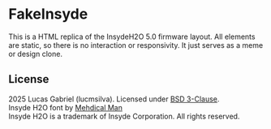 # FakeInsyde

This is a HTML replica of the InsydeH2O 5.0 firmware layout. All elements are static, so there is no interaction or responsivity. It just serves as a meme or design clone.

## License

2025 Lucas Gabriel (lucmsilva). Licensed under [BSD 3-Clause](LICENSE).\
Insyde H2O font by [Mehdical Man](https://fontstruct.com/fontstructions/show/2186015/insydeh2o-setup-utility)\
Insyde H2O is a trademark of Insyde Corporation. All rights reserved.
